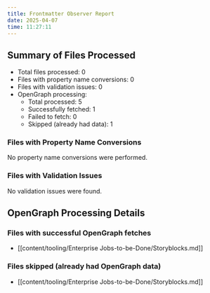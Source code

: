 ```yaml
---
title: Frontmatter Observer Report
date: 2025-04-07
time: 11:27:11
---
```


## Summary of Files Processed
- Total files processed: 0
- Files with property name conversions: 0
- Files with validation issues: 0
- OpenGraph processing:
  - Total processed: 5
  - Successfully fetched: 1
  - Failed to fetch: 0
  - Skipped (already had data): 1

### Files with Property Name Conversions
No property name conversions were performed.

### Files with Validation Issues
No validation issues were found.

## OpenGraph Processing Details

### Files with successful OpenGraph fetches
- [[content/tooling/Enterprise Jobs-to-be-Done/Storyblocks.md]]


### Files skipped (already had OpenGraph data)
- [[content/tooling/Enterprise Jobs-to-be-Done/Storyblocks.md]]
